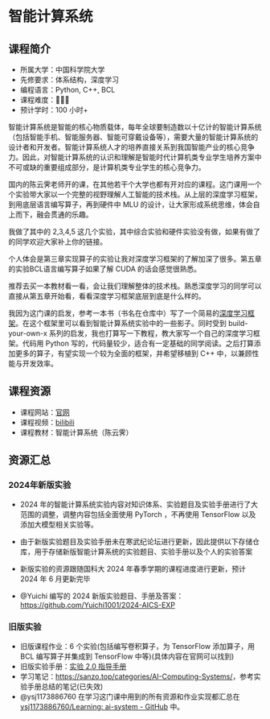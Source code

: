 # 智能计算系统

## 课程简介

- 所属大学：中国科学院大学
- 先修要求：体系结构，深度学习
- 编程语言：Python, C++, BCL
- 课程难度：🌟🌟🌟
- 预计学时：100 小时+

智能计算系统是智能的核心物质载体，每年全球要制造数以十亿计的智能计算系统（包括智能手机、智能服务器、智能可穿戴设备等），需要大量的智能计算系统的设计者和开发者。智能计算系统人才的培养直接关系到我国智能产业的核心竞争力。因此，对智能计算系统的认识和理解是智能时代计算机类专业学生培养方案中不可或缺的重要组成部分，是计算机类专业学生的核心竞争力。

国内的陈云霁老师开的课，在其他若干个大学也都有开对应的课程。这门课用一个个实验带大家以一个完整的视野理解人工智能的技术栈。从上层的深度学习框架，到用底层语言编写算子，再到硬件中 MLU 的设计，让大家形成系统思维，体会自上而下，融会贯通的乐趣。

我做了其中的 2,3,4,5 这几个实验，其中综合实验和硬件实验没有做，如果有做了的同学欢迎大家补上你的链接。

个人体会是第三章实现算子的实验让我对深度学习框架的了解加深了很多。第五章的实验BCL语言编写算子如果了解 CUDA 的话会感觉很熟悉。

推荐去买一本教材看一看，会让我们理解整体的技术栈。熟悉深度学习的同学可以直接从第五章开始看，看看深度学习框架底层到底是什么样的。

我因为这门课的启发，参考一本书（书名在仓库中）写了一个简易的[深度学习框架](https://github.com/ysj1173886760/PyToy)。在这个框架里可以看到智能计算系统实验中的一些影子。同时受到 build-your-own-x 系列的启发，我也打算写一下教程，教大家写一个自己的深度学习框架。代码用 Python 写的，代码量较少，适合有一定基础的同学阅读。之后打算添加更多的算子，有望实现一个较为全面的框架，并希望移植到 C++ 中，以兼顾性能与开发效率。

## 课程资源

- 课程网站：[官网](https://novel.ict.ac.cn/aics/)
- 课程视频：[bilibili](https://space.bilibili.com/494117284)
- 课程教材：智能计算系统（陈云霁）

## 资源汇总

### 2024年新版实验

- 2024 年的智能计算系统实验内容对知识体系、实验题目及实验手册进行了大范围的调整，调整内容包括全面使用 PyTorch ，不再使用 TensorFlow 以及添加大模型相关实验等。

- 由于新版实验题目及实验手册未在寒武纪论坛进行更新，因此提供以下存储仓库，用于存储新版智能计算系统的实验题目、实验手册以及个人的实验答案
- 新版实验的资源跟随国科大 2024 年春季学期的课程进度进行更新，预计 2024 年 6 月更新完毕
- @Yuichi 编写的 2024 新版实验题目、手册及答案：https://github.com/Yuichi1001/2024-AICS-EXP

### 旧版实验

- 旧版课程作业：6 个实验(包括编写卷积算子，为 TensorFlow 添加算子，用 BCL 编写算子并集成到 TensorFlow 中等)(具体内容在官网可以找到)
- 旧版实验手册：[实验 2.0 指导手册](https://forum.cambricon.com/index.php?m=content&c=index&a=show&catid=155&id=708)
- 学习笔记：<https://sanzo.top/categories/AI-Computing-Systems/>，参考实验手册总结的笔记(已失效)
- @ysj1173886760 在学习这门课中用到的所有资源和作业实现都汇总在 [ysj1173886760/Learning: ai-system - GitHub](https://github.com/ysj1173886760/Learning/tree/master/ai-system) 中。

